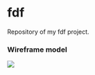 # fdf
Repository of my fdf project.
### Wireframe model
![](https://progress-bar.dev/0?title=Score)
